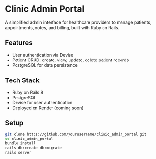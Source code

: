 # Clinic Admin Portal

A simplified admin interface for healthcare providers to manage patients, appointments, notes, and billing, built with Ruby on Rails.

## Features

- User authentication via Devise
- Patient CRUD: create, view, update, delete patient records
- PostgreSQL for data persistence

## Tech Stack

- Ruby on Rails 8
- PostgreSQL
- Devise for user authentication
- Deployed on Render (coming soon)

## Setup

```bash
git clone https://github.com/yourusername/clinic_admin_portal.git
cd clinic_admin_portal
bundle install
rails db:create db:migrate
rails server